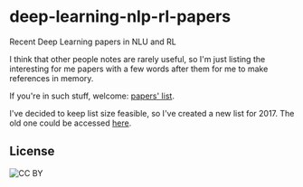 # deep-learning-nlp-rl-papers
Recent Deep Learning papers in NLU and RL

I think that other people notes are rarely useful, so I'm just listing the interesting for me papers with a few words after them for me to make references in memory.

If you're in such stuff, welcome: [papers' list](./PAPERS2017.md).

I've decided to keep list size feasible, so I've created a new list for 2017. The old one could be accessed [here](./PAPERS.md).

## License
![CC BY](https://licensebuttons.net/l/by/3.0/88x31.png)